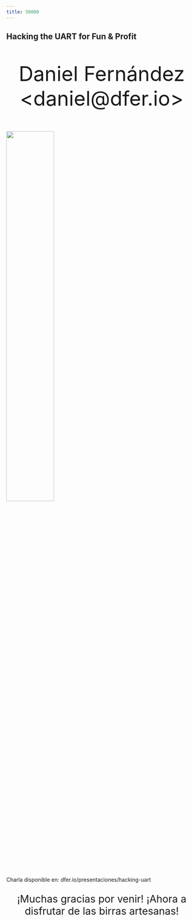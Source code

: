 ```yaml
---
title: 50000
---
```



## Hacking the UART for Fun & Profit
<p style="font-size: 40pt; text-align: center">Daniel Fernández &lt;daniel@dfer.io&gt;</p>
 
<img style="border-color: #555; width: 50%" src="h_b.png"></img>

Charla disponible en: dfer.io/presentaciones/hacking-uart

<p style="font-size: 20pt; text-align: center">¡Muchas gracias por venir! ¡Ahora a disfrutar de las birras artesanas!</p>

